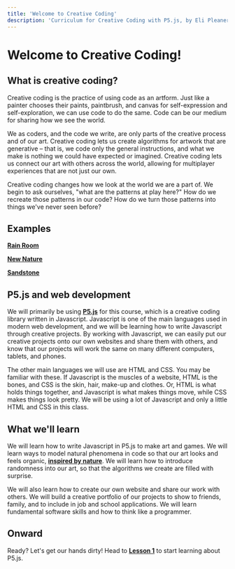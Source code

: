 ```yaml
---
title: 'Welcome to Creative Coding'
description: 'Curriculum for Creative Coding with P5.js, by Eli Pleaner'
---
```


# Welcome to Creative Coding!

## What is creative coding?

Creative coding is the practice of using code as an artform. Just like a painter chooses their paints, paintbrush, and canvas for self-expression and self-exploration, we can use code to do the same. Code can be our medium for sharing how we see the world.

We as coders, and the code we write, are only parts of the creative process and of our art. Creative coding lets us create algorithms for artwork that are generative – that is, we code only the general instructions, and what we make is nothing we could have expected or imagined. Creative coding lets us connect our art with others across the world, allowing for multiplayer experiences that are not just our own.

Creative coding changes how we look at the world we are a part of. We begin to ask ourselves, "what are the patterns at play here?" How do we recreate those patterns in our code? How do we turn those patterns into things we've never seen before?

## Examples

[**Rain Room**](https://www.youtube.com/watch?v=FslABAyj2OA)

[**New Nature**](https://www.facebook.com/watch/?v=1225661097612968)

[**Sandstone**](https://epthree.vercel.app/2d/sandstone)

## P5.js and web development

We will primarily be using [**P5.js**](https://p5js.org/) for this course, which is a creative coding library written in Javascript. Javascript is one of the main languages used in modern web development, and we will be learning how to write Javascript through creative projects. By working with Javascript, we can easily put our creative projects onto our own websites and share them with others, and know that our projects will work the same on many different computers, tablets, and phones.

The other main languages we will use are HTML and CSS. You may be familiar with these. If Javascript is the muscles of a website, HTML is the bones, and CSS is the skin, hair, make-up and clothes. Or, HTML is what holds things together, and Javascript is what makes things move, while CSS makes things look pretty. We will be using a lot of Javascript and only a little HTML and CSS in this class.

## What we'll learn

We will learn how to write Javascript in P5.js to make art and games. We will learn ways to model natural phenomena in code so that our art looks and feels organic, [**inspired by nature**](natureofcode.com/). We will learn how to introduce randomness into our art, so that the algorithms we create are filled with surprise.

We will also learn how to create our own website and share our work with others. We will build a creative portfolio of our projects to show to friends, family, and to include in job and school applications. We will learn fundamental software skills and how to think like a programmer.

## Onward

Ready? Let's get our hands dirty! Head to [**Lesson 1**](/lesson-1) to start learning about P5.js.
